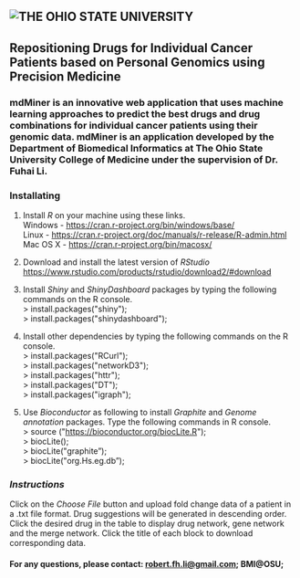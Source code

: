 ## <img src="https://www.osu.edu/assets/site/images/osu-logo.png" alt="THE OHIO STATE UNIVERSITY">
## Repositioning Drugs for Individual Cancer Patients based on Personal Genomics using Precision Medicine

### mdMiner is an innovative web application that uses machine learning approaches to predict the best drugs and drug combinations for individual cancer patients using their genomic data. mdMiner is an application developed by the Department of Biomedical Informatics at The Ohio State University College of Medicine under the supervision of Dr. Fuhai Li. 

 
### **Installating**  
1) Install *R* on your machine using these links.  
Windows - https://cran.r-project.org/bin/windows/base/  
Linux - https://cran.r-project.org/doc/manuals/r-release/R-admin.html  
Mac OS X - https://cran.r-project.org/bin/macosx/

2) Download and install the latest version of *RStudio*  
https://www.rstudio.com/products/rstudio/download2/#download 

3) Install *Shiny* and *ShinyDashboard* packages by typing the following commands on the R console.  
\> install.packages("shiny");  
\> install.packages("shinydashboard");  

4) Install other dependencies by typing the following commands on the R console.  
\> install.packages("RCurl");  
\> install.packages("networkD3");  
\> install.packages("httr");  
\> install.packages("DT");  
\> install.packages("igraph");

5) Use *Bioconductor* as following to install *Graphite* and *Genome annotation* packages. Type the following commands in R console.   
\> source ("https://bioconductor.org/biocLite.R");  
\> biocLite();  
\> biocLite("graphite”);  
\> biocLite("org.Hs.eg.db”);  

### *Instructions*

Click on the *Choose File* button and upload fold change data of a patient in a .txt file format. 
Drug suggestions will be generated in descending order. 
Click the desired drug  in the table to display drug network, gene network and the merge network. 
Click the title of each block to download corresponding data.

#### For any questions, please contact: robert.fh.li@gmail.com; BMI@OSU;
